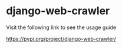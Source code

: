 # django-web-crawler

Visit the following link to see the usage guide 

https://pypi.org/project/django-web-crawler/
